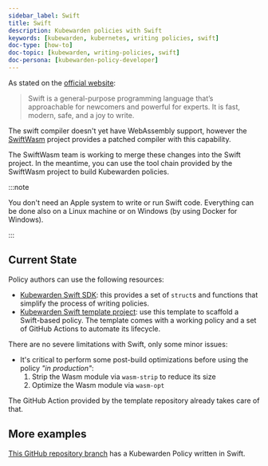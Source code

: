 ```yaml
---
sidebar_label: Swift
title: Swift
description: Kubewarden policies with Swift
keywords: [kubewarden, kubernetes, writing policies, swift]
doc-type: [how-to]
doc-topic: [kubewarden, writing-policies, swift]
doc-persona: [kubewarden-policy-developer]
---
```


<head>
  <link rel="canonical" href="https://docs.kubewarden.io/writing-policies/swift"/>
</head>

As stated on the [official website](https://swift.org/):

> Swift is a general-purpose programming language that’s approachable for newcomers and powerful for experts.
> It is fast, modern, safe, and a joy to write.

The swift compiler doesn't yet have WebAssembly support, however the
[SwiftWasm](https://swiftwasm.org/) project provides a patched compiler with this
capability.

The SwiftWasm team is working to merge these changes into the Swift project.
In the meantime, you can use the tool chain provided by the SwiftWasm project to build Kubewarden policies.

:::note

You don't need an Apple system to write or run Swift code. Everything
can be done also on a Linux machine or on Windows (by using Docker for Windows).

:::

## Current State

Policy authors can use the following resources:

* [Kubewarden Swift SDK](https://github.com/kubewarden/policy-sdk-swift): this provides a set of `struct`s and functions that simplify the process of writing policies.
* [Kubewarden Swift template project](https://github.com/kubewarden/swift-policy-template): use this template to scaffold a Swift-based policy.
The template comes with a working policy and a set of GitHub Actions to automate its lifecycle.

There are no severe limitations with Swift, only some minor issues:

* It's critical to perform some post-build optimizations before using the
  policy *"in production"*:
  1. Strip the Wasm module via `wasm-strip` to reduce its size
  1. Optimize the Wasm module via `wasm-opt`

The GitHub Action provided by the template repository already takes care of that.

## More examples

[This GitHub repository branch](https://github.com/kubewarden/pod-runtime-class-policy/tree/swift-implementation)
has a Kubewarden Policy written in Swift.

